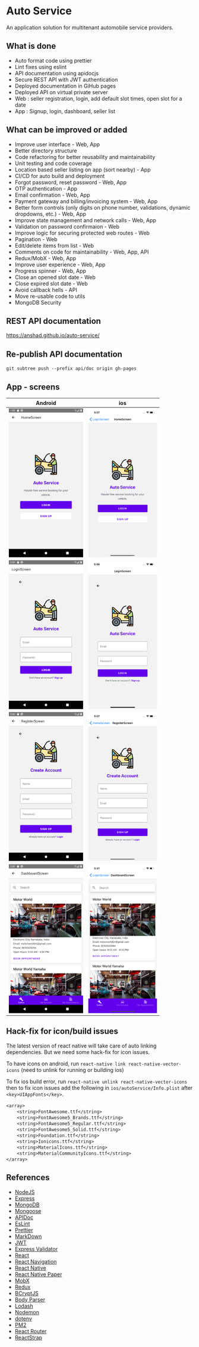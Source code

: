 # Auto Service

An application solution for multitenant automobile service providers.

## What is done

- Auto format code using prettier
- Lint fixes using eslint
- API documentation using apidocjs
- Secure REST API with JWT authentication
- Deployed documentation in GiHub pages
- Deployed API on virtual private server
- Web : seller registration, login, add default slot times, open slot for a date
- App : Signup, login, dashboard, seller list

## What can be improved or added

- Improve user interface - Web, App
- Better directory structure
- Code refactoring for better reusability and maintainability
- Unit testing and code coverage
- Location based seller listing on app (sort nearby) - App
- CI/CD for auto build and deployment
- Forgot password, reset password - Web, App
- OTP authentication - App
- Email confirmation - Web, App
- Payment gateway and billing/invoicing system - Web, App
- Better form controls (only digits on phone number, validations, dynamic dropdowns, etc.) - Web, App
- Improve state management and network calls - Web, App
- Validation on password confirmaion - Web
- Improve logic for securing protected web routes - Web
- Pagination - Web
- Edit/delete items from list - Web
- Comments on code for maintainability - Web, App, API
- Redux/MobX - Web, App
- Improve user experience - Web, App
- Progress spinner - Web, App
- Close an opened slot date - Web
- Close expired slot date - Web
- Avoid callback hells - API
- Move re-usable code to utils
- MongoDB Security

## REST API documentation

https://anshad.github.io/auto-service/

## Re-publish API documentation

    git subtree push --prefix api/doc origin gh-pages

## App - screens

| Android                                                          |                                  ios                                  |
| ---------------------------------------------------------------- | :-------------------------------------------------------------------: |
| <img src="app/preview/home.png" alt="drawing" width="200"/>      |   <img src="app/preview/home-ios.png" alt="drawing" height="400"/>    |
| <img src="app/preview/login.png" alt="drawing" width="200"/>     |   <img src="app/preview/login-ios.png" alt="drawing" height="400"/>   |
| <img src="app/preview/signup.png" alt="drawing" width="200"/>    |  <img src="app/preview/signup-ios.png" alt="drawing" height="400"/>   |
| <img src="app/preview/dashboard.png" alt="drawing" width="200"/> | <img src="app/preview/dashboard-ios.png" alt="drawing" height="400"/> |


## Hack-fix for icon/build issues

The latest version of react native will take care of auto linking dependencies. But we need some hack-fix for icon issues.

To have icons on android, run `react-native link react-native-vector-icons` (need to unlink for running or building ios)

To fix ios build error, run `react-native unlink react-native-vector-icons` then to fix icon issues add the following in `ios/autoService/Info.plist` after `<key>UIAppFonts</key>`.

    <array>
        <string>FontAwesome.ttf</string>
        <string>FontAwesome5_Brands.ttf</string>
        <string>FontAwesome5_Regular.ttf</string>
        <string>FontAwesome5_Solid.ttf</string>
        <string>Foundation.ttf</string>
        <string>Ionicons.ttf</string>
        <string>MaterialIcons.ttf</string>
        <string>MaterialCommunityIcons.ttf</string>
    </array>

## References

- [NodeJS](https://nodejs.org/en/docs/)
- [Express](https://expressjs.com/)
- [MongoDB](https://docs.mongodb.com/)
- [Mongoose](https://mongoosejs.com/)
- [APIDoc](https://apidocjs.com/)
- [EsLint](https://eslint.org/)
- [Prettier](https://prettier.io/)
- [MarkDown](https://www.markdownguide.org/)
- [JWT](https://jwt.io/)
- [Express Validator](https://express-validator.github.io/docs/)
- [React](https://reactjs.org/)
- [React Navigation](https://reactnavigation.org/en/)
- [React Native](https://facebook.github.io/react-native/)
- [React Native Paper](https://callstack.github.io/react-native-paper/index.html)
- [MobX](https://mobx.js.org/README.html)
- [Redux](https://redux.js.org/)
- [BCryptJS](https://www.npmjs.com/package/bcryptjs)
- [Body Parser](https://www.npmjs.com/package/body-parser)
- [Lodash](https://lodash.com/)
- [Nodemon](https://www.npmjs.com/package/nodemon)
- [dotenv](https://github.com/motdotla/dotenv)
- [PM2](https://www.npmjs.com/package/pm2)
- [React Router](https://reacttraining.com/react-router/)
- [ReactStrap](https://reactstrap.github.io/)
